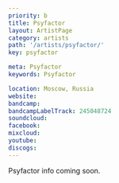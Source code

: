 ```yaml
---
priority: b
title: Psyfactor
layout: ArtistPage
category: artists
path: '/artists/psyfactor/'
key: psyfactor

meta: Psyfactor
keywords: Psyfactor

location: Moscow, Russia
website: 
bandcamp: 
bandcampLabelTrack: 245048724
soundcloud: 
facebook: 
mixcloud: 
youtube: 
discogs: 
---
```


Psyfactor info coming soon.
